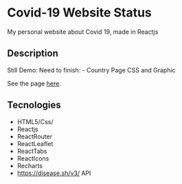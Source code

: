 # Covid-19 Website Status

My personal website about Covid 19, made in Reactjs

## Description

Still Demo:
Need to finish: - Country Page CSS and Graphic

See the page [here](https://drete457.github.io/Covid19website/ "here").

## Tecnologies

- HTML5/Css/
- Reactjs
- ReactRouter
- ReactLeaflet
- ReactTabs
- ReactIcons
- Recharts
- https://disease.sh/v3/ API

